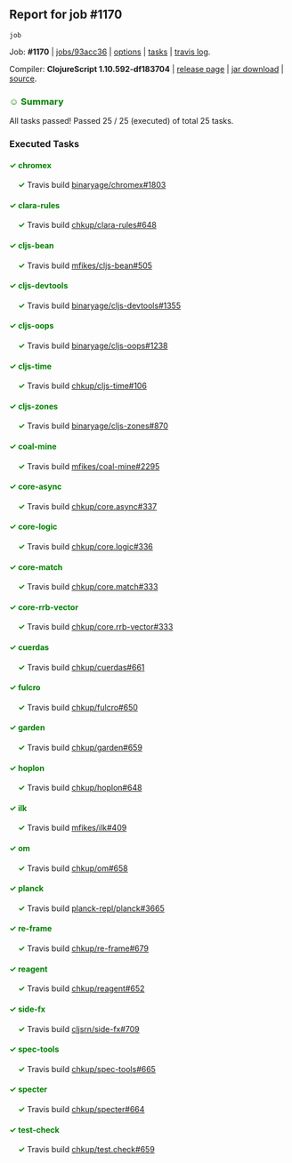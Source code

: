 ## Report for job #1170
```
job
```


Job: **#1170** | [jobs/93acc36](https://github.com/cljs-oss/canary/commit/93acc364162cddb76cfadf8ddd29515dd52b2cd7) | [options](options.edn) | [tasks](tasks.edn) | [travis log](https://travis-ci.org/cljs-oss/canary/builds/610718512).

Compiler: **ClojureScript 1.10.592-df183704** | [release page](https://github.com/cljs-oss/canary/releases/tag/r1.10.592-df183704) | [jar download](https://github.com/cljs-oss/canary/releases/download/r1.10.592-df183704/clojurescript-1.10.592-df183704.jar) | [source](https://github.com/clojure/clojurescript/commit/df1837048d01b157a04bb3dc7fedc58ee349a24a).

### <b style='color:green'>☺ Summary</b>

All tasks passed! Passed 25 / 25 (executed) of total 25 tasks.

### Executed Tasks

#### <b style='color:green'>&#x2713; chromex</b>
&nbsp;&nbsp;&nbsp;&nbsp;<b style='color:green'>&#x2713;</b> Travis build [binaryage/chromex#1803](https://travis-ci.org/binaryage/chromex/builds/610719278)<br>

#### <b style='color:green'>&#x2713; clara-rules</b>
&nbsp;&nbsp;&nbsp;&nbsp;<b style='color:green'>&#x2713;</b> Travis build [chkup/clara-rules#648](https://travis-ci.org/chkup/clara-rules/builds/610719280)<br>

#### <b style='color:green'>&#x2713; cljs-bean</b>
&nbsp;&nbsp;&nbsp;&nbsp;<b style='color:green'>&#x2713;</b> Travis build [mfikes/cljs-bean#505](https://travis-ci.org/mfikes/cljs-bean/builds/610719287)<br>

#### <b style='color:green'>&#x2713; cljs-devtools</b>
&nbsp;&nbsp;&nbsp;&nbsp;<b style='color:green'>&#x2713;</b> Travis build [binaryage/cljs-devtools#1355](https://travis-ci.org/binaryage/cljs-devtools/builds/610719310)<br>

#### <b style='color:green'>&#x2713; cljs-oops</b>
&nbsp;&nbsp;&nbsp;&nbsp;<b style='color:green'>&#x2713;</b> Travis build [binaryage/cljs-oops#1238](https://travis-ci.org/binaryage/cljs-oops/builds/610719320)<br>

#### <b style='color:green'>&#x2713; cljs-time</b>
&nbsp;&nbsp;&nbsp;&nbsp;<b style='color:green'>&#x2713;</b> Travis build [chkup/cljs-time#106](https://travis-ci.org/chkup/cljs-time/builds/610719336)<br>

#### <b style='color:green'>&#x2713; cljs-zones</b>
&nbsp;&nbsp;&nbsp;&nbsp;<b style='color:green'>&#x2713;</b> Travis build [binaryage/cljs-zones#870](https://travis-ci.org/binaryage/cljs-zones/builds/610719350)<br>

#### <b style='color:green'>&#x2713; coal-mine</b>
&nbsp;&nbsp;&nbsp;&nbsp;<b style='color:green'>&#x2713;</b> Travis build [mfikes/coal-mine#2295](https://travis-ci.org/mfikes/coal-mine/builds/610719361)<br>

#### <b style='color:green'>&#x2713; core-async</b>
&nbsp;&nbsp;&nbsp;&nbsp;<b style='color:green'>&#x2713;</b> Travis build [chkup/core.async#337](https://travis-ci.org/chkup/core.async/builds/610719367)<br>

#### <b style='color:green'>&#x2713; core-logic</b>
&nbsp;&nbsp;&nbsp;&nbsp;<b style='color:green'>&#x2713;</b> Travis build [chkup/core.logic#336](https://travis-ci.org/chkup/core.logic/builds/610719373)<br>

#### <b style='color:green'>&#x2713; core-match</b>
&nbsp;&nbsp;&nbsp;&nbsp;<b style='color:green'>&#x2713;</b> Travis build [chkup/core.match#333](https://travis-ci.org/chkup/core.match/builds/610719379)<br>

#### <b style='color:green'>&#x2713; core-rrb-vector</b>
&nbsp;&nbsp;&nbsp;&nbsp;<b style='color:green'>&#x2713;</b> Travis build [chkup/core.rrb-vector#333](https://travis-ci.org/chkup/core.rrb-vector/builds/610719385)<br>

#### <b style='color:green'>&#x2713; cuerdas</b>
&nbsp;&nbsp;&nbsp;&nbsp;<b style='color:green'>&#x2713;</b> Travis build [chkup/cuerdas#661](https://travis-ci.org/chkup/cuerdas/builds/610719389)<br>

#### <b style='color:green'>&#x2713; fulcro</b>
&nbsp;&nbsp;&nbsp;&nbsp;<b style='color:green'>&#x2713;</b> Travis build [chkup/fulcro#650](https://travis-ci.org/chkup/fulcro/builds/610719612)<br>

#### <b style='color:green'>&#x2713; garden</b>
&nbsp;&nbsp;&nbsp;&nbsp;<b style='color:green'>&#x2713;</b> Travis build [chkup/garden#659](https://travis-ci.org/chkup/garden/builds/610719482)<br>

#### <b style='color:green'>&#x2713; hoplon</b>
&nbsp;&nbsp;&nbsp;&nbsp;<b style='color:green'>&#x2713;</b> Travis build [chkup/hoplon#648](https://travis-ci.org/chkup/hoplon/builds/610719513)<br>

#### <b style='color:green'>&#x2713; ilk</b>
&nbsp;&nbsp;&nbsp;&nbsp;<b style='color:green'>&#x2713;</b> Travis build [mfikes/ilk#409](https://travis-ci.org/mfikes/ilk/builds/610719409)<br>

#### <b style='color:green'>&#x2713; om</b>
&nbsp;&nbsp;&nbsp;&nbsp;<b style='color:green'>&#x2713;</b> Travis build [chkup/om#658](https://travis-ci.org/chkup/om/builds/610719644)<br>

#### <b style='color:green'>&#x2713; planck</b>
&nbsp;&nbsp;&nbsp;&nbsp;<b style='color:green'>&#x2713;</b> Travis build [planck-repl/planck#3665](https://travis-ci.org/planck-repl/planck/builds/610719423)<br>

#### <b style='color:green'>&#x2713; re-frame</b>
&nbsp;&nbsp;&nbsp;&nbsp;<b style='color:green'>&#x2713;</b> Travis build [chkup/re-frame#679](https://travis-ci.org/chkup/re-frame/builds/610719533)<br>

#### <b style='color:green'>&#x2713; reagent</b>
&nbsp;&nbsp;&nbsp;&nbsp;<b style='color:green'>&#x2713;</b> Travis build [chkup/reagent#652](https://travis-ci.org/chkup/reagent/builds/610719507)<br>

#### <b style='color:green'>&#x2713; side-fx</b>
&nbsp;&nbsp;&nbsp;&nbsp;<b style='color:green'>&#x2713;</b> Travis build [cljsrn/side-fx#709](https://travis-ci.org/cljsrn/side-fx/builds/610719462)<br>

#### <b style='color:green'>&#x2713; spec-tools</b>
&nbsp;&nbsp;&nbsp;&nbsp;<b style='color:green'>&#x2713;</b> Travis build [chkup/spec-tools#665](https://travis-ci.org/chkup/spec-tools/builds/610719501)<br>

#### <b style='color:green'>&#x2713; specter</b>
&nbsp;&nbsp;&nbsp;&nbsp;<b style='color:green'>&#x2713;</b> Travis build [chkup/specter#664](https://travis-ci.org/chkup/specter/builds/610719435)<br>

#### <b style='color:green'>&#x2713; test-check</b>
&nbsp;&nbsp;&nbsp;&nbsp;<b style='color:green'>&#x2713;</b> Travis build [chkup/test.check#659](https://travis-ci.org/chkup/test.check/builds/610719550)<br>